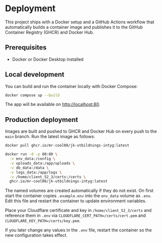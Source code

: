 # Deployment

This project ships with a Docker setup and a GitHub Actions workflow that automatically builds a container image and publishes it to the GitHub Container Registry (GHCR) and Docker Hub.

## Prerequisites

- Docker or Docker Desktop installed

## Local development

You can build and run the container locally with Docker Compose:

```bash
docker compose up --build
```

The app will be available on <http://localhost:80>.

## Production deployment

Images are built and pushed to GHCR and Docker Hub on every push to the `main` branch. Run the latest image as follows:

```bash
docker pull ghcr.io/mr-cool08/jk-utbildnings-intyg:latest

docker run -d -p 80:80 \
  -v env_data:/config \
  -v uploads_data:/app/uploads \
  -v db_data:/data \
  -v logs_data:/app/logs \
  -v /home/client_52_3/certs:/certs \
  ghcr.io/mr-cool08/jk-utbildnings-intyg:latest
```

The named volumes are created automatically if they do not exist. On first
start the container copies `.example.env` into the `env_data` volume as `.env`.
Edit this file and restart the container to update environment variables.

Place your Cloudflare certificate and key in `/home/client_52_3/certs` and
reference them in `.env` via `CLOUDFLARE_CERT_PATH=/certs/cert.pem` and
`CLOUDFLARE_KEY_PATH=/certs/key.pem`.

If you later change any values in the `.env` file, restart the container so the new configuration takes effect.

